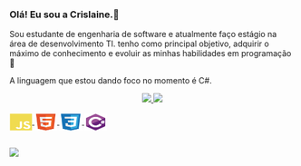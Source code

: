 ### Olá! Eu sou a Crislaine.👋

Sou estudante de engenharia de software e atualmente faço estágio na área de desenvolvimento TI.
tenho como principal objetivo, adquirir o máximo de conhecimento e evoluir as minhas habilidades em programação 🧠

A linguagem que estou dando foco no momento é C#.

<div align="center">
  <a href="https://github.com/CrislaineLuana">
  <img height="180em" src="https://github-readme-stats.vercel.app/api?username=CrislaineLuana&show_icons=true&theme=dark&include_all_commits=true&count_private=true"/>
  <img height="180em" src="https://github-readme-stats.vercel.app/api/top-langs/?username=CrislaineLuana&layout=compact&langs_count=7&theme=dark"/>
</div>

<div style="display: inline_block"><br>
  <img align="center" alt="Rafa-Js" height="30" width="40" src="https://raw.githubusercontent.com/devicons/devicon/master/icons/javascript/javascript-plain.svg">
  <img align="center" alt="Rafa-HTML" height="30" width="40" src="https://raw.githubusercontent.com/devicons/devicon/master/icons/html5/html5-original.svg">
  <img align="center" alt="Rafa-CSS" height="30" width="40" src="https://raw.githubusercontent.com/devicons/devicon/master/icons/css3/css3-original.svg">
  <img align="center" alt="Rafa-Csharp" height="30" width="40" src="https://raw.githubusercontent.com/devicons/devicon/master/icons/csharp/csharp-original.svg">
</div>

##

<div> 

  <a href="https://www.linkedin.com/in/crislaine-luana-8a36b368/" target="_blank"><img src="https://img.shields.io/badge/-LinkedIn-%230077B5?style=for-the-badge&logo=linkedin&logoColor=white" target="_blank"></a> 

</div>




